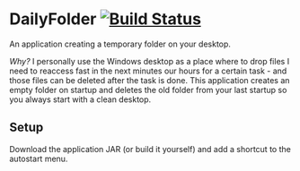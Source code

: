 # DailyFolder [![Build Status](https://travis-ci.com/noxone/DailyFolder.svg?branch=master)](https://travis-ci.com/noxone/DailyFolder)
An application creating a temporary folder on your desktop.

*Why?* I personally use the Windows desktop as a place where to drop files I need to reaccess fast in the next minutes our hours for a certain task - and those files can be deleted after the task is done. This application creates an empty folder on startup and deletes the old folder from your last startup so you always start with a clean desktop. 

## Setup
Download the application JAR (or build it yourself) and add a shortcut to the autostart menu.
